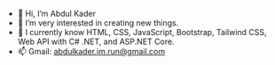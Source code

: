 - 👋 Hi, I’m Abdul Kader
- 👀 I’m very interested in creating new things.
- 🌱 I currently know HTML, CSS, JavaScript, Bootstrap, Tailwind CSS, Web API with C# .NET, and ASP.NET Core.
- 📫 Gmail: abdulkader.im.run@gmail.com

<!---
abKder/abKder is a ✨ special ✨ repository because its `README.md` (this file) appears on your GitHub profile.
You can click the Preview link to take a look at your changes.
--->
